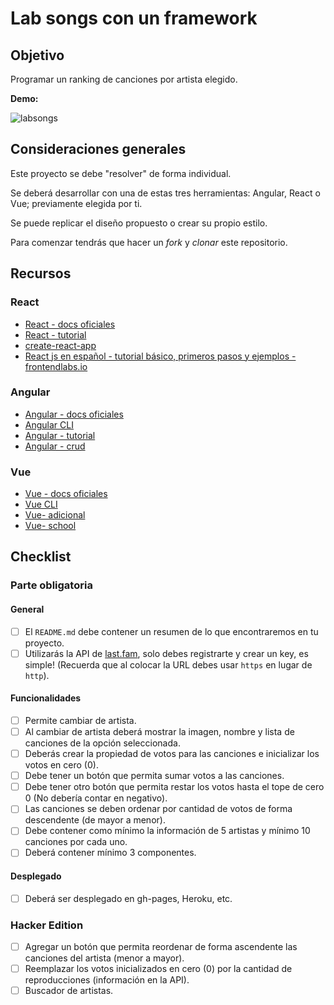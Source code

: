 # Lab songs con un framework

## Objetivo

Programar un ranking de canciones por artista elegido.

**Demo:** 

![labsongs](https://user-images.githubusercontent.com/25906896/45911146-6978ac80-bdd5-11e8-9927-fe2e98717bae.gif)

## Consideraciones generales

Este proyecto se debe "resolver" de forma individual.

Se deberá desarrollar con una de estas tres herramientas: Angular, 
React o Vue; previamente elegida por ti.

Se puede replicar el diseño propuesto o crear su propio estilo.

Para comenzar tendrás que hacer un _fork_ y _clonar_ este repositorio.

## Recursos

### React

* [React - docs oficiales](https://reactjs.org/)
* [React - tutorial](https://egghead.io/courses/the-beginner-s-guide-to-react)
* [create-react-app](https://github.com/facebook/create-react-app)
* [React js en español - tutorial básico, primeros pasos y ejemplos - frontendlabs.io](https://frontendlabs.io/3158--react-js-espanol-tutorial-basico-primeros-pasos-ejemplos)

### Angular

* [Angular - docs oficiales](https://angular.io/)
* [Angular CLI](https://cli.angular.io/)
* [Angular - tutorial](https://www.youtube.com/watch?v=0eWrpsCLMJQ&list=PLC3y8-rFHvwhBRAgFinJR8KHIrCdTkZcZ)
* [Angular - crud](https://www.youtube.com/watch?v=6wVolJfXn1c)

### Vue

* [Vue - docs oficiales](https://vuejs.org/)
* [Vue CLI](https://cli.vuejs.org/)
* [Vue- adicional](https://scotch.io/search?q=vue)
* [Vue- school](https://vueschool.io/)


## Checklist

### Parte obligatoria

#### General

* [ ] El `README.md` debe contener un resumen de lo que encontraremos en tu 
proyecto.
* [ ] Utilizarás la API de [last.fam](https://www.last.fm/api), solo debes 
registrarte y crear un key, es simple! (Recuerda que al colocar la URL 
debes usar `https` en lugar de `http`).

#### Funcionalidades

* [ ] Permite cambiar de artista.
* [ ] Al cambiar de artista deberá mostrar la imagen, nombre y lista de 
canciones de la opción seleccionada.
* [ ] Deberás crear la propiedad de votos para las canciones e inicializar 
los votos en cero (0).
* [ ] Debe tener un botón que permita sumar votos a las canciones.
* [ ] Debe tener otro botón que permita restar los votos hasta el tope de 
cero 0 (No debería contar en negativo).
* [ ] Las canciones se deben ordenar por cantidad de votos de forma 
descendente (de mayor a menor).
* [ ] Debe contener como mínimo la información de 5 artistas y mínimo 10 
canciones por cada uno.
* [ ] Deberá contener mínimo 3 componentes.

#### Desplegado

* [ ] Deberá ser desplegado en gh-pages, Heroku, etc.

### Hacker Edition

* [ ] Agregar un botón que permita reordenar de forma ascendente las 
canciones del artista (menor a mayor).
* [ ] Reemplazar los votos inicializados en cero (0) por la cantidad de 
reproducciones (información en la API).
* [ ] Buscador de artistas.
